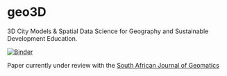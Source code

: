 # geo3D
3D City Models &amp; Spatial Data Science for Geography and Sustainable Development Education.


[![Binder](https://mybinder.org/badge_logo.svg)](https://mybinder.org/v2/gh/AdrianKriger/geo3D/HEAD)


Paper currently under review with the [South African Journal of Geomatics](http://www.sajg.org.za/index.php/sajg/issue/archive)
